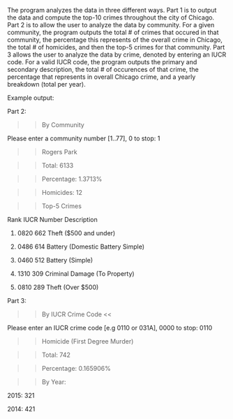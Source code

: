 The program analyzes the data in three different ways. Part 1 is to output the data and compute the top-10 crimes throughout the city of Chicago. Part 2 is to allow the user to analyze the data by community. For a given community, the program outputs the total # of crimes that occured in that community, the percentage this represents of the overall crime in Chicago, the total # of homicides, and then the top-5 crimes for that community. Part 3 allows the user to analyze the data by crime, denoted by entering an IUCR code. For a valid IUCR code, the program outputs the primary and secondary description, the total # of occurences of that crime, the percentage that represents in overall Chicago crime, and a yearly breakdown (total per year).

Example output:

Part 2:

>> By Community 

Please enter a community number [1..77], 0 to stop: 1

>> Rogers Park  
 
>> Total: 6133
 
>> Percentage: 1.3713%
 
>> Homicides: 12
 
>> Top-5 Crimes 
 
Rank  IUCR  Number Description 

1.    0820  662    Theft ($500 and under)

2.    0486  614    Battery (Domestic Battery Simple)

3.    0460  512    Battery (Simple)

4.    1310  309    Criminal Damage (To Property)

5.    0810  289    Theft (Over $500)

Part 3:

>> By IUCR Crime Code <<

Please enter an IUCR crime code [e.g 0110 or 031A], 0000 to stop: 0110

>> Homicide (First Degree Murder)

>> Total: 742

>> Percentage: 0.165906%

>> By Year:

  2015: 321
  
  2014: 421
